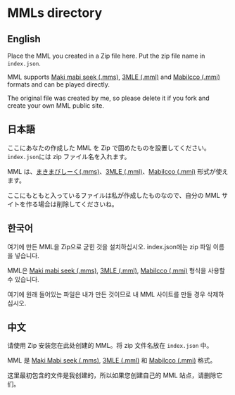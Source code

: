 # MMLs directory

## English

Place the MML you created in a Zip file here. Put the zip file name in `index.json`.

MML supports [Maki mabi seek (.mms)](https://booth.pm/ja/items/2372062), [3MLE (.mml)](http://3ml.jp/) and [MabiIcco (.mmi)](https://github.com/fourthline/mmlTools) formats and can be played directly.

The original file was created by me, so please delete it if you fork and create your own MML public site.

## 日本語

ここにあなたの作成した MML を Zip で固めたものを設置してください。`index.json`には zip ファイル名を入れます。

MML は、[まきまびしーく(.mms)](https://booth.pm/ja/items/2372062)、[3MLE (.mml)](http://3ml.jp/)、[MabiIcco (.mmi)](https://github.com/fourthline/mmlTools) 形式が使えます。

ここにもともと入っているファイルは私が作成したものなので、自分の MML サイトを作る場合は削除してくださいね。

## 한국어

여기에 만든 MML을 Zip으로 굳힌 것을 설치하십시오. index.json에는 zip 파일 이름을 넣습니다.

MML은 [Maki mabi seek (.mms)](https://booth.pm/ja/items/2372062), [3MLE (.mml)](http://3ml.jp/), [MabiIcco (.mmi)](https://github.com/fourthline/mmlTools) 형식을 사용할 수 있습니다.

여기에 원래 들어있는 파일은 내가 만든 것이므로 내 MML 사이트를 만들 경우 삭제하십시오.

## 中文

请使用 Zip 安装您在此处创建的 MML。将 zip 文件名放在 `index.json` 中。

MML 是 [Maki Mabi seek (.mms)](https://booth.pm/ja/items/2372062), [3MLE (.mml)](您可以使用http://3ml.jp/) 和 [MabiIcco (.mmi)](https://github.com/fourthline/mmlTools) 格式。

这里最初包含的文件是我创建的，所以如果您创建自己的 MML 站点，请删除它们。
